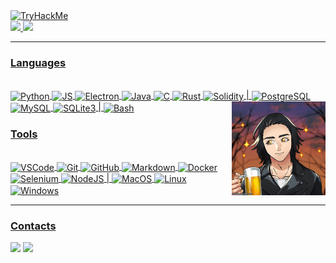 <div>
	<a href="https://tryhackme.com/p/RodrigoSobral">	
	<img src="https://tryhackme-badges.s3.amazonaws.com/RodrigoSobral.png" alt="TryHackMe">
</div>
<div>
	<a href="https://github.com/RodrigoSobral2000">
	<img height="180em" src="https://github-readme-stats.vercel.app/api?username=RodrigoSobral2000&show_icons=true&theme=onedark&include_all_commits=true&count_private=true"/>
	<img height="180em" src="https://github-readme-stats.vercel.app/api/top-langs/?username=RodrigoSobral2000&layout=compact&langs_count=7&theme=onedark"/>
</div>
	
___
	
### Languages

<div style="display: inline_block"><br>
	<img align="center" alt="Python" height="30" width="40" src="https://cdn.jsdelivr.net/gh/devicons/devicon/icons/python/python-original.svg" />
	<img align="center" alt="JS" height="30" width="40" src="https://cdn.jsdelivr.net/gh/devicons/devicon/icons/javascript/javascript-plain.svg" />
	<img align="center" alt="Electron" height="30" width="40" src="https://cdn.jsdelivr.net/gh/devicons/devicon/icons/electron/electron-original.svg">
	<img align="center" alt="Java" height="30" width="40" src="https://cdn.jsdelivr.net/gh/devicons/devicon/icons/java/java-original.svg" />
	<img align="center" alt="C" height="30" width="40" src="https://cdn.jsdelivr.net/gh/devicons/devicon/icons/c/c-plain.svg" />
	<img align="center" alt="Rust" height="30" width="40" src="https://cdn.jsdelivr.net/gh/devicons/devicon/icons/rust/rust-plain.svg" />
	<img align="center" alt="Solidity" height="30" width="40" src="https://cdn.jsdelivr.net/gh/devicons/devicon/icons/solidity/solidity-original.svg" />
	|
	<img align="center" alt="PostgreSQL" height="30" width="40" src="https://cdn.jsdelivr.net/gh/devicons/devicon/icons/postgresql/postgresql-plain.svg" />
	<img align="center" alt="MySQL" height="30" width="40" src="https://cdn.jsdelivr.net/gh/devicons/devicon/icons/mysql/mysql-original.svg" />
	<img align="center" alt="SQLite3" height="30" width="40" src="https://cdn.jsdelivr.net/gh/devicons/devicon/icons/sqlite/sqlite-original.svg" />  
	<img align="right" alt="Animed Rodrigo" height="150" width="150" src="readme_github.gif">
	|
	<img align="center" alt="Bash" height="30" width="40" src="https://cdn.jsdelivr.net/gh/devicons/devicon/icons/bash/bash-original.svg" />
          
</div>
  

### Tools

<div style="display: inline_block"><br>
	<img align="center" alt="VSCode" height="30" width="40" src="https://cdn.jsdelivr.net/gh/devicons/devicon/icons/vscode/vscode-original.svg" />
	<img align="center" alt="Git" height="30" width="40" src="https://cdn.jsdelivr.net/gh/devicons/devicon/icons/git/git-original.svg" />
	<img align="center" alt="GitHub" height="30" width="40" src="https://cdn.jsdelivr.net/gh/devicons/devicon/icons/github/github-original.svg" />
	<img align="center" alt="Markdown" height="30" width="40" src="https://cdn.jsdelivr.net/gh/devicons/devicon/icons/markdown/markdown-original.svg" />  
	<img align="center" alt="Docker" height="30" width="40" src="https://cdn.jsdelivr.net/gh/devicons/devicon/icons/docker/docker-plain.svg" />
	<img align="center" alt="Selenium" height="30" width="40" src="https://cdn.jsdelivr.net/gh/devicons/devicon/icons/selenium/selenium-original.svg" />
	<img align="center" alt="NodeJS" height="30" width="40" src="https://cdn.jsdelivr.net/gh/devicons/devicon/icons/nodejs/nodejs-original.svg" />
	|
	<img align="center" alt="MacOS" height="30" width="40" src="https://cdn.jsdelivr.net/gh/devicons/devicon/icons/apple/apple-original.svg" />
	<img align="center" alt="Linux" height="30" width="40" src="https://cdn.jsdelivr.net/gh/devicons/devicon/icons/linux/linux-original.svg" />
	<img align="center" alt="Windows" height="30" width="40" src="https://cdn.jsdelivr.net/gh/devicons/devicon/icons/windows8/windows8-original.svg" />
</div>

___

### Contacts
 
<div> 
  	<a href = "mailto:rodrigosobral@sapo.pt"><img src="https://img.shields.io/badge/-Email-%23333?style=for-the-badge&logo=gmail&logoColor=red" target="_blank"></a>
  	<a href="https://www.linkedin.com/in/rodrigo-sobral-378080151/" target="_blank"><img src="https://img.shields.io/badge/LinkedIn-0077B5?style=for-the-badge&logo=linkedin&logoColor=white" target="_blank"></a>
</div>
